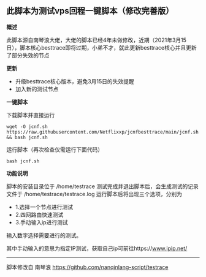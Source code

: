此脚本为测试vps回程一键脚本（修改完善版）
---------------
**概述**

此脚本源自南琴浪大佬，大佬的脚本已经4年未做修改，近期（2021年3月15日），脚本核心besttrace即将过期，小弟不才，就此更新besttrace核心并且更新了部分失效的节点

**更新**

 - 升级besttrace核心版本，避免3月15日的失效提醒
 - 加入新的测试节点
 
 **一键脚本**
 
下载脚本并直接运行
````
wget -O jcnf.sh https://raw.githubusercontent.com/Netflixxp/jcnfbesttrace/main/jcnf.sh && bash jcnf.sh
````
运行脚本（再次检查仅需运行下面代码）

````
bash jcnf.sh
````
    
**功能说明**

脚本的安装目录位于 /home/testrace
测试完成并退出脚本后，会生成测试的记录文件于 /home/testrace/testrace.log
运行脚本后将出现三个选项，分别为

- 1.选择一个节点进行测试
- 2.四网路由快速测试
- 3.手动输入ip进行测试

输入数字选择需要进行的测试。

其中手动输入的意思为指定IP测试，获取自己ip可前往https://www.ipip.net/


----------


脚本修改自 南琴浪 https://github.com/nanqinlang-script/testrace
